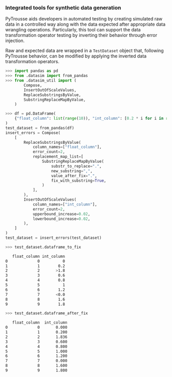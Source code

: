 ### Integrated tools for synthetic data generation

PyTrousse aids developers in automated testing by creating simulated raw data in a controlled way along with the data expected after appropriate data wrangling operations.
Particularly, this tool can support the data transformation operator testing by inverting their behavior through error injection.

Raw and expected data are wrapped in a `TestDataset` object that, following PyTrousse behavior, can be modified by applying the inverted data transformation operators.
```python
>>> import pandas as pd
>>> from .datasim import from_pandas
>>> from .datasim_util import (
        Compose,
        InsertOutOfScaleValues,
        ReplaceSubstringsByValue,
        SubstringReplaceMapByValue,
    )

>>> df = pd.DataFrame(
    {"float_column": list(range(10)), "int_column": [0.2 * i for i in range(10)]}
)
test_dataset = from_pandas(df)
insert_errors = Compose(
    [
        ReplaceSubstringsByValue(
            column_names=["float_column"],
            error_count=2,
            replacement_map_list=[
                SubstringReplaceMapByValue(
                    substr_to_replace=".",
                    new_substring=",",
                    value_after_fix=".",
                    fix_with_substring=True,
                )
            ],
        ),
        InsertOutOfScaleValues(
            column_names=["int_column"],
            error_count=2,
            upperbound_increase=0.02,
            lowerbound_increase=0.02,
        ),
    ]
)
test_dataset = insert_errors(test_dataset)

>>> test_dataset.dataframe_to_fix
```
```bash
   float_column int_column
0             0          0
1             1        0.2
2             2       >1.8
3             3        0.6
4             4        0.8
5             5          1
6             6        1.2
7             7       <0.0
8             8        1.6
9             9        1.8
```
```python
>>> test_dataset.dataframe_after_fix
```
```bash
   float_column  int_column
0             0       0.000
1             1       0.200
2             2       1.836
3             3       0.600
4             4       0.800
5             5       1.000
6             6       1.200
7             7       0.000
8             8       1.600
9             9       1.800
```

